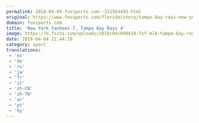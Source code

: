 ```yaml
---
permalink: 2018-04-04-foxsports.com--211564493.html
original: https://www.foxsports.com/florida/story/tampa-bay-rays-new-york-yankees-score-recap-040418
domain: foxsports.com
title: 'New York Yankees 7, Tampa Bay Rays 4'
image: https://b.fssta.com/uploads/2018/04/040418-fsf-mlb-tampa-bay-rays-yankees-pi.vresize.1200.630.high.60.jpg
date: 2018-04-04 21:44:19
category: sport
translations: 
 - 'es'
 - 'de'
 - 'ru'
 - 'ja'
 - 'fr'
 - 'it'
 - 'zh-CN'
 - 'zh-TW'
 - 'ar'
 - 'pt'
 - 'hy'
---
```


